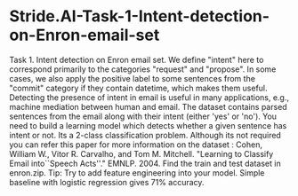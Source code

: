 # Stride.AI-Task-1-Intent-detection-on-Enron-email-set
Task 1. Intent detection on Enron email set. We define "intent" here to correspond primarily to the categories "request" and "propose". In some cases, we also apply the positive label to some sentences from the "commit" category if they contain datetime, which makes them useful. Detecting the presence of intent in email is useful in many applications, e.g., machine mediation between human and email. The dataset contains parsed sentences from the email along with their intent (either 'yes' or 'no'). You need to build a learning model which detects whether a given sentence has intent or not. Its a 2-class classification problem. Although its not required you can refer this paper for more information on the dataset : Cohen, William W., Vitor R. Carvalho, and Tom M. Mitchell. "Learning to Classify Email into``Speech Acts''." EMNLP. 2004.  Find the train and test dataset in enron.zip.  Tip: Try to add feature engineering into your model. Simple baseline with logistic regression gives 71% accuracy.  
